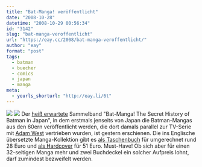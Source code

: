 ```yaml
---
title: "Bat-Manga! veröffentlicht"
date: "2008-10-28"
datetime: "2008-10-29 00:56:34"
id: "3142"
slug: "bat-manga-veroffentlicht"
url: "https://eay.cc/2008/bat-manga-veroffentlicht/"
author: "eay"
format: "post"
tags:
  - batman
  - buecher
  - comics
  - japan
  - manga
meta:
  - yourls_shorturl: "http://eay.li/6t"
---
```


[![](/uploads/2008/batmanga1.jpg)](http://www.amazon.de/exec/obidos/ASIN/0375714847/eayznet-21) [![](/uploads/2008/batmanga2.jpg)](http://www.amazon.de/exec/obidos/ASIN/0375425454/eayznet-21) Der [heiß erwartete](//eay.cc/2008/bat-manga) Sammelband "Bat-Manga! The Secret History of Batman in Japan", in dem erstmals jenseits von Japan die Batman-Mangas aus den 60ern veröffentlicht werden, die dort damals parallel zur TV-Serie mit [Adam West](//eay.cc/2008/die-kunst-des-batman-adam-west/) vertrieben wurden, ist gestern erschienen. Die ins Englische übersetzte Manga-Kollektion gibt es [als Taschenbuch](http://www.amazon.de/exec/obidos/ASIN/0375714847/eayznet-21) für umgerechnet rund 28 Euro und [als Hardcover](http://www.amazon.de/exec/obidos/ASIN/0375425454/eayznet-21) für 51 Euro. Must-Have! Ob sich aber für einen 32-seitigen Manga mehr und zwei Buchdeckel ein solcher Aufpreis lohnt, darf zumindest bezweifelt werden.
